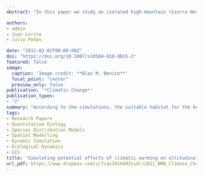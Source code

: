 ```yaml
---
abstract: "In this paper we study an isolated high-mountain (Sierra Nevada, SE Iberian Peninsula) to identify the potential trends in the habitat-suitability of five key species (i.e. species that domain a given vegetation type and drive the conditions for appearance of many other species) corresponding to four vegetation types occupying different altitudinal belts, that might result from a sudden climatic shift. We used topographical variables and downscaled climate warming simulations to build a high-resolution spatial database (10 m) according to four different climate warming scenarios for the twenty-first century. The spatial changes in the suitable habitat were simulated using a species distribution model, in order to analyze altitudinal shifts and potential habitat loss of the key species. Thus, the advance and receding fronts of known occurrence locations were computed by introducing a new concept named differential suitability, and potential patterns of substitution among the key species were established. The average mean temperature trend show an increase of 4.8°C, which will induce the vertical shift of the suitable habitat for all the five key species considered at an average rate of 11.57 m/year. According to the simulations, the suitable habitat for the key species inhabiting the summit area, where most of the endemic and/or rare species are located, may disappear before the middle of the century. The other key species considered show moderate to drastic suitable habitat loss depending on the considered scenario. Climate warming should provoke a strong substitution dynamics between species, increasing spatial competition between both of them. In this study, we introduce the application of differential suitability concept into the analysis of potential impact of climate change, forest management and environmental monitoring, and discuss the limitations and uncertainties of these simulations."

authors:
- admin
- Juan Lorite
- Julio Peñas

date: "2011-02-02T00:00:00Z"
doi: "https://doi.org/10.1007/s10584-010-0015-3"
featured: false
image:
  caption: 'Image credit: **Blas M. Benito**'
  focal_point: "center"
  preview_only: false
publication: '*Climatic Change*'
publication_types:
- "2"
summary: "According to the simulations, the suitable habitat for the key species inhabiting the summit area, where most of the endemic and/or rare species are located, may disappear before the middle of the century. The other key species considered show moderate to drastic suitable habitat loss depending on the considered scenario. Climate warming should provoke a strong substitution dynamics between species, increasing spatial competition between both of them. In this study, we introduce the application of differential suitability concept into the analysis of potential impact of climate change, forest management and environmental monitoring, and discuss the limitations and uncertainties of these simulations."
tags:
- Research Papers
- Quantitative Ecology
- Species Distribution Models
- Spatial Modelling
- Dynamic Simulation
- Ecological Dynamics
- GIS
title: 'Simulating potential effects of climatic warming on altitudinal patterns of key species in Mediterranean-alpine ecosystems'
url_pdf: https://www.dropbox.com/s/7cai34zh603vidr/2011_BMB_Climate_Change.pdf?dl=1
---
```


